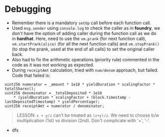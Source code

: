 # Debugging

- Remember there is a mandatory `setUp` call before each function call.
- Used `msg.sender` using `console.log` to check the caller as in **foundry**, we don't have the option of adding caller during the function call as we do in **hardhat**. Here, need to use the `vm.prank` (for next function call), `vm.startPrank(alice)` (for all the next function calls) and `vm.stopPrank()` (to stop the prank, used at the end of all calls) to set the original caller back.
- Also had to fix the arithmetic operations (priority rule) commented in the code as it was not working as expected.
- During `receiptAmt` calculation, tried with `num/denom` approach, but failed. Code that failed is:

```solidity
uint256 numerator = _amount * 1e18 * yieldDuration * scalingFactor * totalShares();
uint256 denominator = _totalDeposited * 1e18
    * (yieldDuration * scalingFactor + (block.timestamp - lastDepositedTimestamp) * yieldPercentage);
uint256 receiptAmt = numerator / denominator;
```

> LESSON: `x + y/z` can't be treated as `(z+y)/z`. We need to choose b/w multiplication (1st) vs division (2nd). Don't complicate with '+', '-'.

- dfs
